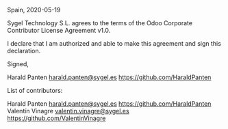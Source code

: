 Spain, 2020-05-19

Sygel Technology S.L. agrees to the terms of the Odoo Corporate Contributor License
Agreement v1.0.

I declare that I am authorized and able to make this agreement and sign this
declaration.

Signed,

Harald Panten harald.panten@sygel.es https://github.com/HaraldPanten

List of contributors:

Harald Panten harald.panten@sygel.es https://github.com/HaraldPanten
Valentín Vinagre valentin.vinagre@sygel.es https://github.com/ValentinVinagre


